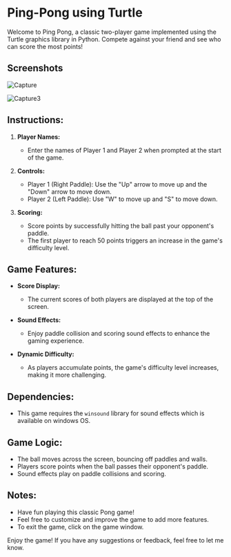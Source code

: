 # Ping-Pong using Turtle

Welcome to Ping Pong, a classic two-player game implemented using the Turtle graphics library in Python. Compete against your friend and see who can score the most points!
## Screenshots
![Capture](https://github.com/aleena-zahra/Ping-Pong/assets/155615101/0b300503-331d-4f96-bc77-da246bef6269)

![Capture3](https://github.com/aleena-zahra/Ping-Pong/assets/155615101/223394cd-9443-43ff-9015-f00bf785b026)

## Instructions:

1. **Player Names:**
   - Enter the names of Player 1 and Player 2 when prompted at the start of the game.

2. **Controls:**
   - Player 1 (Right Paddle): Use the "Up" arrow to move up and the "Down" arrow to move down.
   - Player 2 (Left Paddle): Use "W" to move up and "S" to move down.

3. **Scoring:**
   - Score points by successfully hitting the ball past your opponent's paddle.
   - The first player to reach 50 points triggers an increase in the game's difficulty level.

## Game Features:

- **Score Display:**
  - The current scores of both players are displayed at the top of the screen.

- **Sound Effects:**
  - Enjoy paddle collision and scoring sound effects to enhance the gaming experience.

- **Dynamic Difficulty:**
  - As players accumulate points, the game's difficulty level increases, making it more challenging.

## Dependencies:

- This game requires the `winsound` library for sound effects which is available on windows OS.

## Game Logic:

- The ball moves across the screen, bouncing off paddles and walls.
- Players score points when the ball passes their opponent's paddle.
- Sound effects play on paddle collisions and scoring.

## Notes:

- Have fun playing this classic Pong game!
- Feel free to customize and improve the game to add more features.
- To exit the game, click on the game window.

Enjoy the game! If you have any suggestions or feedback, feel free to let me know.
